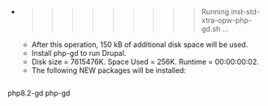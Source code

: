 * >>>>>>>>> Running inst-std-xtra-opw-php-gd.sh ...
  * After this operation, 150 kB of additional disk space will be used.
  * Install php-gd to run Drupal.
  * Disk size = 7615476K. Space Used = 256K. Runtime = 00:00:00:02.
  * The following NEW packages will be installed:
  ```bash
php8.2-gd php-gd
  ```
